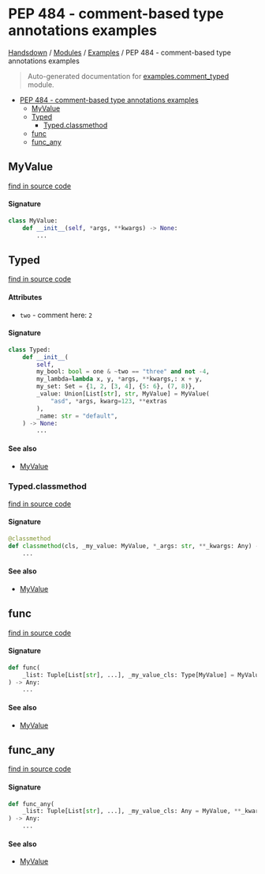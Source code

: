 # PEP 484 - comment-based type annotations examples

[Handsdown](../README.md#-handsdown---python-documentation-generator) / [Modules](../MODULES.md#modules) / [Examples](index.md#examples) / PEP 484 - comment-based type annotations examples

> Auto-generated documentation for [examples.comment_typed](https://github.com/vemel/handsdown/blob/main/examples/comment_typed.py) module.

- [PEP 484 - comment-based type annotations examples](#pep-484---comment-based-type-annotations-examples)
  - [MyValue](#myvalue)
  - [Typed](#typed)
    - [Typed.classmethod](#typedclassmethod)
  - [func](#func)
  - [func_any](#func_any)

## MyValue

[find in source code](https://github.com/vemel/handsdown/blob/main/examples/comment_typed.py#L11)

#### Signature

```python
class MyValue:
    def __init__(self, *args, **kwargs) -> None:
        ...
```



## Typed

[find in source code](https://github.com/vemel/handsdown/blob/main/examples/comment_typed.py#L17)

#### Attributes

- `two` - comment here: `2`


#### Signature

```python
class Typed:
    def __init__(
        self,
        my_bool: bool = one & ~two == "three" and not -4,
        my_lambda=lambda x, y, *args, **kwargs,: x + y,
        my_set: Set = {1, 2, [3, 4], {5: 6}, (7, 8)},
        _value: Union[List[str], str, MyValue] = MyValue(
            "asd", *args, kwarg=123, **extras
        ),
        _name: str = "default",
    ) -> None:
        ...
```

#### See also

- [MyValue](#myvalue)

### Typed.classmethod

[find in source code](https://github.com/vemel/handsdown/blob/main/examples/comment_typed.py#L36)

#### Signature

```python
@classmethod
def classmethod(cls, _my_value: MyValue, *_args: str, **_kwargs: Any) -> Typed:
    ...
```

#### See also

- [MyValue](#myvalue)



## func

[find in source code](https://github.com/vemel/handsdown/blob/main/examples/comment_typed.py#L42)

#### Signature

```python
def func(
    _list: Tuple[List[str], ...], _my_value_cls: Type[MyValue] = MyValue, **_kwargs: None
) -> Any:
    ...
```

#### See also

- [MyValue](#myvalue)



## func_any

[find in source code](https://github.com/vemel/handsdown/blob/main/examples/comment_typed.py#L47)

#### Signature

```python
def func_any(
    _list: Tuple[List[str], ...], _my_value_cls: Any = MyValue, **_kwargs: None
) -> Any:
    ...
```

#### See also

- [MyValue](#myvalue)


